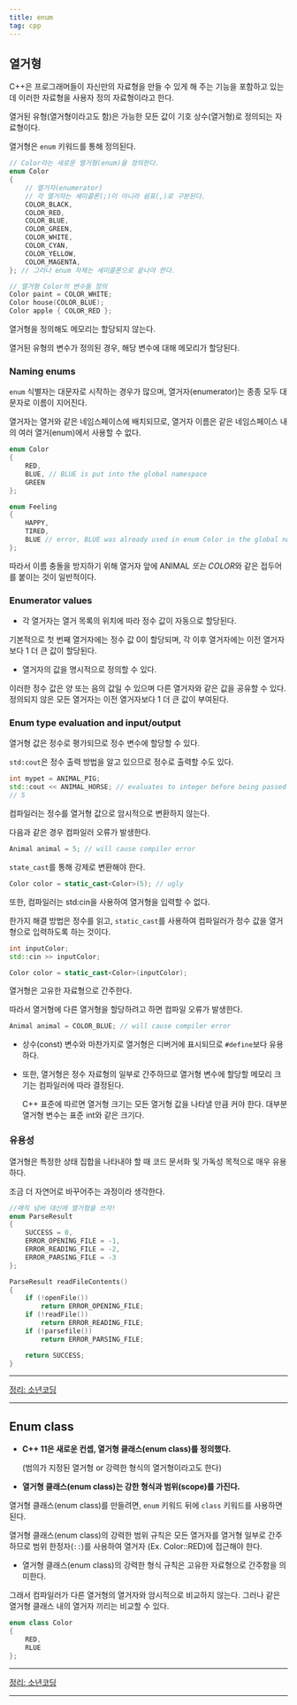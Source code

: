 ```yaml
---
title: enum
tag: cpp
---
```




## 열거형

C++은 프로그래머들이 자신만의 자료형을 만들 수 있게 해 주는 기능을 포함하고 있는데 이러한 자료형을 사용자 정의 자료형이라고 한다.

열거된 유형(열거형이라고도 함)은 가능한 모든 값이 기호 상수(열거형)로 정의되는 자료형이다. 

열거형은 `enum` 키워드를 통해 정의된다.

```cpp
// Color라는 새로운 열거형(enum)을 정의한다.
enum Color
{
    // 열거자(enumerator)
    // 각 열거자는 세미콜론(;)이 아니라 쉼표(,)로 구분된다.
    COLOR_BLACK,
    COLOR_RED,
    COLOR_BLUE,
    COLOR_GREEN,
    COLOR_WHITE,
    COLOR_CYAN,
    COLOR_YELLOW,
    COLOR_MAGENTA,
}; // 그러나 enum 자체는 세미콜론으로 끝나야 한다.

// 열거형 Color의 변수들 정의
Color paint = COLOR_WHITE;
Color house(COLOR_BLUE);
Color apple { COLOR_RED };
```

열거형을 정의해도 메모리는 할당되지 않는다. 

열거된 유형의 변수가 정의된 경우, 해당 변수에 대해 메모리가 할당된다.



### Naming enums

`enum` 식별자는 대문자로 시작하는 경우가 많으며, 열거자(enumerator)는 종종 모두 대문자로 이름이 지어진다.  

열거자는 열거와 같은 네임스페이스에 배치되므로, 열거자 이름은 같은 네임스페이스 내의 여러 열거(enum)에서 사용할 수 없다.

```cpp
enum Color
{
    RED,
    BLUE, // BLUE is put into the global namespace
    GREEN
};

enum Feeling
{
    HAPPY,
    TIRED,
    BLUE // error, BLUE was already used in enum Color in the global namespace
};
```

따라서 이름 충돌을 방지하기 위해 열거자 앞에 ANIMAL *또는 COLOR*와 같은 접두어를 붙이는 것이 일반적이다.



### Enumerator values

+ 각 열거자는 열거 목록의 위치에 따라 정수 값이 자동으로 할당된다. 

기본적으로 첫 번째 열거자에는 정수 값 0이 할당되며, 각 이후 열거자에는 이전 열거자보다 1 더 큰 값이 할당된다.

+ 열거자의 값을 명시적으로 정의할 수 있다. 

이러한 정수 값은 양 또는 음의 값일 수 있으며 다른 열거자와 같은 값을 공유할 수 있다. 정의되지 않은 모든 열거자는 이전 열거자보다 1 더 큰 값이 부여된다.



### Enum type evaluation and input/output

열거형 값은 정수로 평가되므로 정수 변수에 할당할 수 있다.

 `std:cout`은 정수 출력 방법을 알고 있으므로 정수로 출력할 수도 있다.

```cpp
int mypet = ANIMAL_PIG;
std::cout << ANIMAL_HORSE; // evaluates to integer before being passed to std::cout
// 5
```

컴파일러는 정수를 열거형 값으로 암시적으로 변환하지 않는다. 

다음과 같은 경우 컴파일러 오류가 발생한다.

```cpp
Animal animal = 5; // will cause compiler error
```

`state_cast`를 통해 강제로 변환해야 한다.

```cpp
Color color = static_cast<Color>(5); // ugly
```

또한, 컴파일러는 std:cin을 사용하여 열거형을 입력할 수 없다.

한가지 해결 방법은 정수를 읽고, `static_cast`를 사용하여 컴파일러가 정수 값을 열거형으로 입력하도록 하는 것이다.

```cpp
int inputColor;
std::cin >> inputColor;

Color color = static_cast<Color>(inputColor);
```

열거형은 고유한 자료형으로 간주한다. 

따라서 열거형에 다른 열거형을 할당하려고 하면 컴파일 오류가 발생한다.

```cpp
Animal animal = COLOR_BLUE; // will cause compiler error
```

- 상수(const) 변수와 마찬가지로 열거형은 디버거에 표시되므로 `#define`보다 유용하다.

- 또한, 열거형은 정수 자료형의 일부로 간주하므로 열거형 변수에 할당할 메모리 크기는 컴파일러에 따라 결정된다. 

  C++ 표준에 따르면 열거형 크기는 모든 열거형 값을 나타낼 만큼 커야 한다. 대부분 열거형 변수는 표준 int와 같은 크기다.

### 유용성

열거형은 특정한 상태 집합을 나타내야 할 때 코드 문서화 및 가독성 목적으로 매우 유용하다.

조금 더 자연어로 바꾸어주는 과정이라 생각한다.

```cpp
//매직 넘버 대신에 열거형을 쓰자!
enum ParseResult
{
    SUCCESS = 0,
    ERROR_OPENING_FILE = -1,
    ERROR_READING_FILE = -2,
    ERROR_PARSING_FILE = -3
};

ParseResult readFileContents()
{
    if (!openFile())
        return ERROR_OPENING_FILE;
    if (!readFile())
        return ERROR_READING_FILE;
    if (!parsefile())
        return ERROR_PARSING_FILE;

    return SUCCESS;
}
```



---

[정리: 소년코딩](https://boycoding.tistory.com/179?category=1008283)

---

## Enum class

+ **C++ 11은 새로운 컨셉, 열거형 클래스(enum class)를 정의했다.** 

  (범의가 지정된 열거형 or 강력한 형식의 열거형이라고도 한다)

- **열거형 클래스(enum class)는 강한 형식과 범위(scope)를 가진다.** 

열거형 클래스(enum class)를 만들려면, `enum` 키워드 뒤에 `class` 키워드를 사용하면 된다.

열거형 클래스(enum class)의 강력한 범위 규칙은 모든 열거자를 열거형 일부로 간주하므로 범위 한정자(`::`)를 사용하여 열거자 (Ex. Color::RED)에 접근해야 한다.

+ 열거형 클래스(enum class)의 강력한 형식 규칙은 고유한 자료형으로 간주함을 의미한다.

 그래서 컴파일러가 다른 열거형의 열거자와 암시적으로 비교하지 않는다. 그러나 같은 열거형 클래스 내의 열거자 끼리는 비교할 수 있다.

```cpp
enum class Color
{
	RED,
	RLUE
};
```

---

[정리: 소년코딩](https://boycoding.tistory.com/180?category=1008283)

---